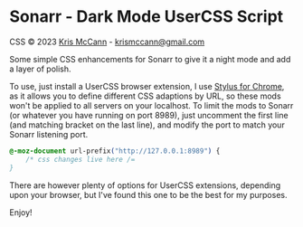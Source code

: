 # Sonarr - Dark Mode UserCSS Script

CSS &copy; 2023 [Kris McCann](https://github.com/AJCrowley) - [krismccann@gmail.com](mailto:krismccann@gmail.com)

Some simple CSS enhancements for Sonarr to give it a night mode and add a layer of polish.

To use, just install a UserCSS browser extension, I use [Stylus for Chrome](https://chrome.google.com/webstore/detail/stylus/clngdbkpkpeebahjckkjfobafhncgmne), as it allows you to define different CSS adaptions by URL, so these mods won't be applied to all servers on your localhost. To limit the mods to Sonarr (or whatever you have running on port 8989), just uncomment the first line (and matching bracket on the last line), and modify the port to match your Sonarr listening port.
```css
@-moz-document url-prefix("http://127.0.0.1:8989") {
	/* css changes live here /=
}
```

There are however plenty of options for UserCSS extensions, depending upon your browser, but I've found this one to be the best for my purposes.

Enjoy!
